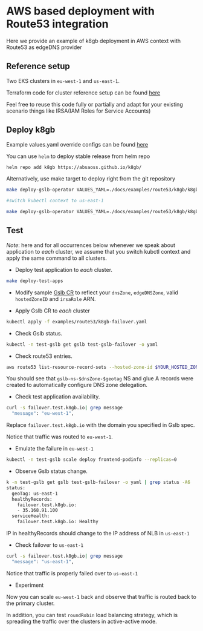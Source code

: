 # AWS based deployment with Route53 integration

Here we provide an example of k8gb deployment in AWS context with Route53 as edgeDNS provider

## Reference setup

Two EKS clusters in `eu-west-1` and `us-east-1`.

Terraform code for cluster reference setup can be found [here](/docs/examples/route53/)

Feel free to reuse this code fully or partially and adapt for your existing scenario
things like IRSA(IAM Roles for Service Accounts)

## Deploy k8gb

Example values.yaml override configs can be found [here](/docs/examples/route53/k8gb)

You can use `helm` to deploy stable release from helm repo

```sh
helm repo add k8gb https://absaoss.github.io/k8gb/
```

Alternatively, use make target to deploy right from the git repository

```sh
make deploy-gslb-operator VALUES_YAML=./docs/examples/route53/k8gb/k8gb-cluster-eu-west-1.yaml

#switch kubectl context to us-east-1

make deploy-gslb-operator VALUES_YAML=./docs/examples/route53/k8gb/k8gb-cluster-us-east-1.yaml
```

## Test

*Note*: here and for all occurrences below whenever we speak about application to *each*
cluster, we assume that you switch kubctl context and apply the same command to all clusters.

* Deploy test application to *each* cluster.

```sh
make deploy-test-apps
```

* Modify sample [Gslb CR](/docs/examples/route53/k8gb/gslb-failover.yaml) to reflect your
`dnsZone`, `edgeDNSZone`, valid `hostedZoneID` and `irsaRole` ARN.

* Apply Gslb CR to *each* cluster

```sh
kubectl apply -f examples/route53/k8gb-failover.yaml
```

* Check Gslb status.

```sh
kubectl -n test-gslb get gslb test-gslb-failover -o yaml
```

* Check route53 entries.

```sh
aws route53 list-resource-record-sets --hosted-zone-id $YOUR_HOSTED_ZONE_ID
```

You should see that `gslb-ns-$dnsZone-$geotag` NS and glue A records were created to
automatically configure DNS zone delegation.

* Check test application availability.

```sh
curl -s failover.test.k8gb.io| grep message
  "message": "eu-west-1",
```

 Replace `failover.test.k8gb.io` with the domain you specified in Gslb spec.

Notice that traffic was routed to `eu-west-1`.

* Emulate the failure in `eu-west-1`

```sh
kubectl -n test-gslb scale deploy frontend-podinfo --replicas=0
```

* Observe Gslb status change.

```sh
k -n test-gslb get gslb test-gslb-failover -o yaml | grep status -A6
status:
  geoTag: us-east-1
  healthyRecords:
    failover.test.k8gb.io:
    - 35.168.91.100
  serviceHealth:
    failover.test.k8gb.io: Healthy
```

IP in healthyRecords should change to the IP address of NLB in `us-east-1`

* Check failover to `us-east-1`

```sh
curl -s failover.test.k8gb.io| grep message
  "message": "us-east-1",
```

Notice that traffic is properly failed over to `us-east-1`

* Experiment

Now you can scale `eu-west-1` back and observe that traffic is routed back to the primary cluster.

In addition, you can test `roundRobin` load balancing strategy, which is spreading the traffic
over the clusters in active-active mode.
